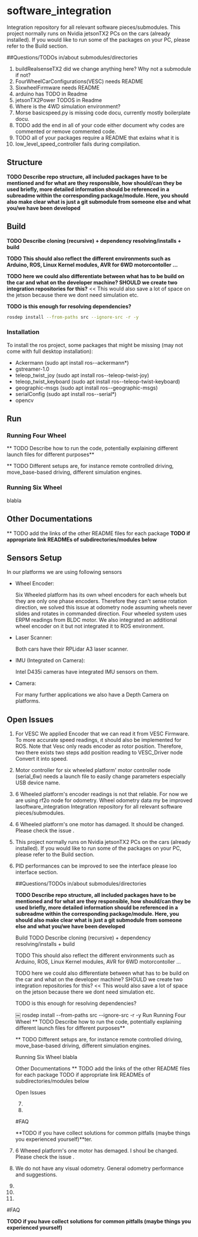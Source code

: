 # software_integration

Integration repository for all relevant software pieces/submodules.
This project normally runs on Nvidia jetsonTX2 PCs on the cars (already installed).
If you would like to run some of the packages on your PC, please refer to the Build section.


##Questions/TODOs in/about submodules/directories

1. buildRealsenseTX2 did we change anything here? Why not a submodule if not?
2. FourWheelCarConfigurations(VESC) needs README
3. SixwheelFırmware needs README
4. arduino has TODO in Readme
5. jetsonTX2Power TODOS in Readme
6. Where is the 4WD simulation environment?
7. Morse basicspeed.py is missing code docu, currently mostly boilerplate docu.
8. TODO add the end in all of your code either document why codes are commented or remove commented code.
9. TODO all of your packages require a README that exlains what it is
10. low_level_speed_controller fails during compilation.


## Structure

**TODO Describe repo structure, all included packages have to be mentioned and for what are they responsible, how should/can they be used briefly, more detailed information should be referenced in a subreadme within the corresponding package/module. Here, you should also make clear what is just a git submodule from someone else and what you/we have been developed**


## Build

**TODO Describe cloning (recursive) + dependency resolving/installs + build**

**TODO This should also reflect the different environments such as Arduino, ROS, Linux Kernel modules, AVR for 6WD motorcontoller ...**

**TODO here we could also differentiate between what has to be build on the car and what on the developer machine? SHOULD we create two integration repositories for this?** << This would also save a lot of space on the jetson because there we dont need simulation etc.

**TODO is this enough for resolving dependencies?**

```bash
rosdep install --from-paths src --ignore-src -r -y
```
### Installation

To install the ros project, some packages that might be missing (may not come with full desktop installation):
- Ackermann (sudo apt install ros-<version>-ackermann*)
- gstreamer-1.0
- teleop_twist_joy (sudo apt install ros-<version>-teleop-twist-joy)
- teleop_twist_keyboard (sudo apt install ros-<version>-teleop-twist-keyboard)
- geographic-msgs (sudo apt install ros-<version>-geographic-msgs)
- serialConfig (sudo apt install ros-<version>-serial*)
- opencv

## Run

### Running Four Wheel
** TODO Describe how to run the code, potentially explaining different launch files for different purposes**

** TODO Different setups are, for instance remote controlled driving, move_base-based driving, different simulation engines.

### Running Six Wheel
blabla


## Other Documentations

** TODO add the links of the other README files for each package
**TODO if appropriate link READMEs of subdirectories/modules below**


## Sensors Setup

In our platforms we are using following sensors

- Wheel Encoder:

  Six Wheeled platform has its own wheel encoders for each wheels but they are only one phase encoders. Therefore they can't sense rotation direction, we solved this issue at odometry node assuming wheels never slides and rotates in commanded direction. Four wheeled system uses ERPM readings from BLDC motor. We also integrated an additional wheel encoder on it but not integrated it to ROS environment.

- Laser Scanner:

  Both cars have their RPLidar A3 laser scanner.

- IMU (Integrated on Camera):

  Intel D435i cameras have integrated IMU sensors on them.

- Camera:

  For  many further applications we also have a Depth Camera on  platforms.


## Open Issues
 1. For VESC We applied Encoder that we can read it from VESC Firmware. To more accurate speed readings, ıt should also be implemented for ROS. Note that Vesc only reads
 encoder as rotor position. Therefore, two there exists two steps add position reading to VESC_Driver node Convert it into speed.

 2. Motor controller for six wheeled platform' motor controller node (serial_6w) needs a launch file to easily change parameters especially USB device name.

 3. 6 Wheeled platform's encoder readings is not that reliable. For now we are using rf2o node for odometry. Wheel odometry data my be improved lasoftware_integration
     Integration repository for all relevant software pieces/submodules.

 4. 6 Wheeled platform's one motor has damaged. It should be changed. Please check the issue .

 5. This project normally runs on Nvidia jetsonTX2 PCs on the cars (already installed).
     If you would like to run some of the packages on your PC, please refer to the Build section.

 6. PID performances can be improved to see the interface please loo interface section.





     ##Questions/TODOs in/about submodules/directories

     **TODO Describe repo structure, all included packages have to be mentioned and for what are they responsible, how should/can they be used briefly, more detailed information should be referenced in a subreadme within the corresponding package/module. Here, you should also make clear what is just a git submodule from someone else and what you/we have been developed**

     Build
     TODO Describe cloning (recursive) + dependency resolving/installs + build

     TODO This should also reflect the different environments such as Arduino, ROS, Linux Kernel modules, AVR for 6WD motorcontoller ...

     TODO here we could also differentiate between what has to be build on the car and what on the developer machine? SHOULD we create two integration repositories for this? << This would also save a lot of space on the jetson because there we dont need simulation etc.

     TODO is this enough for resolving dependencies?

     ￼
     rosdep install --from-paths src --ignore-src -r -y
     Run
     Running Four Wheel
     ** TODO Describe how to run the code, potentially explaining different launch files for different purposes**

     ** TODO Different setups are, for instance remote controlled driving, move_base-based driving, different simulation engines.

     Running Six Wheel
     blabla

     Other Documentations
     ** TODO add the links of the other README files for each package
     TODO if appropriate link READMEs of subdirectories/modules below





     Open Issues

      7.

      8.

     #FAQ

     **TODO if you have collect solutions for common pitfalls (maybe things you experienced yourself)**ter.

 7. 6 Wheeed platform's one motor has demaged. I shoul be changed. Please check the issue .

 8. We do not have any visual odometry. General odometry performance and suggestions.

 9.

 7.

 8.

#FAQ

**TODO if you have collect solutions for common pitfalls (maybe things you experienced yourself)**
